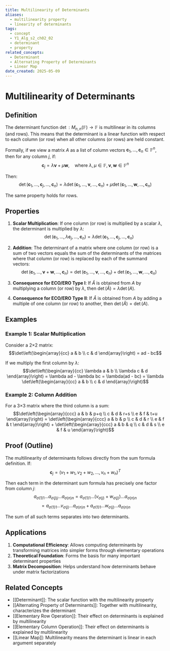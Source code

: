 ```yaml
---
title: Multilinearity of Determinants
aliases:
  - multilinearity property
  - linearity of determinants
tags:
  - concept
  - Y1_Alg_s2_ch02_02
  - determinant
  - property
related_concepts:
  - Determinant
  - Alternating Property of Determinants
  - Linear Map
date_created: 2025-05-09
---
```


# Multilinearity of Determinants

## Definition
The determinant function $\det: M_{n,n}(\mathbb{F}) \to \mathbb{F}$ is multilinear in its columns (and rows). This means that the determinant is a linear function with respect to each column (or row) when all other columns (or rows) are held constant.

Formally, if we view a matrix $A$ as a list of column vectors $\mathbf{c}_1, \ldots, \mathbf{c}_n \in \mathbb{F}^n$, then for any column $j$, if:
$$\mathbf{c}_j = \lambda \mathbf{v} + \mu \mathbf{w}, \quad \text{where } \lambda, \mu \in \mathbb{F}, \mathbf{v}, \mathbf{w} \in \mathbb{F}^n$$

Then:
$$\det(\mathbf{c}_1, \ldots, \mathbf{c}_j, \ldots, \mathbf{c}_n) = \lambda \det(\mathbf{c}_1, \ldots, \mathbf{v}, \ldots, \mathbf{c}_n) + \mu \det(\mathbf{c}_1, \ldots, \mathbf{w}, \ldots, \mathbf{c}_n)$$

The same property holds for rows.

## Properties
1. **Scalar Multiplication**: If one column (or row) is multiplied by a scalar $\lambda$, the determinant is multiplied by $\lambda$:
   $$\det(\mathbf{c}_1, \ldots, \lambda\mathbf{c}_j, \ldots, \mathbf{c}_n) = \lambda \det(\mathbf{c}_1, \ldots, \mathbf{c}_j, \ldots, \mathbf{c}_n)$$

2. **Addition**: The determinant of a matrix where one column (or row) is a sum of two vectors equals the sum of the determinants of the matrices where that column (or row) is replaced by each of the summand vectors:
   $$\det(\mathbf{c}_1, \ldots, \mathbf{v}+\mathbf{w}, \ldots, \mathbf{c}_n) = \det(\mathbf{c}_1, \ldots, \mathbf{v}, \ldots, \mathbf{c}_n) + \det(\mathbf{c}_1, \ldots, \mathbf{w}, \ldots, \mathbf{c}_n)$$

3. **Consequence for ECO/ERO Type I**: If $\hat{A}$ is obtained from $A$ by multiplying a column (or row) by $\lambda$, then $\det(\hat{A}) = \lambda \det(A)$.

4. **Consequence for ECO/ERO Type II**: If $\hat{A}$ is obtained from $A$ by adding a multiple of one column (or row) to another, then $\det(\hat{A}) = \det(A)$.

## Examples
### Example 1: Scalar Multiplication
Consider a 2×2 matrix:
$$\det\left(\begin{array}{cc}
a & b \\
c & d
\end{array}\right) = ad - bc$$

If we multiply the first column by $\lambda$:
$$\det\left(\begin{array}{cc}
\lambda a & b \\
\lambda c & d
\end{array}\right) = \lambda ad - \lambda bc = \lambda(ad - bc) = \lambda \det\left(\begin{array}{cc}
a & b \\
c & d
\end{array}\right)$$

### Example 2: Column Addition
For a 3×3 matrix where the third column is a sum:
$$\det\left(\begin{array}{ccc}
a & b & p+q \\
c & d & r+s \\
e & f & t+u
\end{array}\right) = \det\left(\begin{array}{ccc}
a & b & p \\
c & d & r \\
e & f & t
\end{array}\right) + \det\left(\begin{array}{ccc}
a & b & q \\
c & d & s \\
e & f & u
\end{array}\right)$$

## Proof (Outline)
The multilinearity of determinants follows directly from the sum formula definition. If:
$$\mathbf{c}_j = (v_1 + w_1, v_2 + w_2, \ldots, v_n + w_n)^T$$

Then each term in the determinant sum formula has precisely one factor from column $j$:
$$a_{\sigma(1)1} \ldots a_{\sigma(j)j} \ldots a_{\sigma(n)n} = a_{\sigma(1)1} \ldots (v_{\sigma(j)} + w_{\sigma(j)}) \ldots a_{\sigma(n)n}$$
$$= a_{\sigma(1)1} \ldots v_{\sigma(j)} \ldots a_{\sigma(n)n} + a_{\sigma(1)1} \ldots w_{\sigma(j)} \ldots a_{\sigma(n)n}$$

The sum of all such terms separates into two determinants.

## Applications
1. **Computational Efficiency**: Allows computing determinants by transforming matrices into simpler forms through elementary operations
2. **Theoretical Foundation**: Forms the basis for many important determinant properties
3. **Matrix Decomposition**: Helps understand how determinants behave under matrix factorizations

## Related Concepts
- [[Determinant]]: The scalar function with the multilinearity property
- [[Alternating Property of Determinants]]: Together with multilinearity, characterizes the determinant
- [[Elementary Row Operation]]: Their effect on determinants is explained by multilinearity
- [[Elementary Column Operation]]: Their effect on determinants is explained by multilinearity
- [[Linear Map]]: Multilinearity means the determinant is linear in each argument separately
